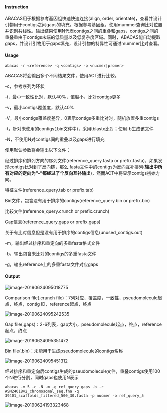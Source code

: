 #### Instruction

ABACAS用于根据参考基因组快速快速连接(align, order, orientate)，查看并设计引物用于contigs之间gaps的填充。根据参考基因组，使用mummer查询比对位置并识别共线性。输出结果使用N代表contigs之间的重叠和gaps，contigs之间的重叠重由于contigs末端的低质量以及低复杂度区域。同时，ABACAS能自动提取gaps，并设计引物用于gaps填充，设计引物的特异性可通过mummer比对查看。

#### Usage

`abacas -r <reference> -q <contigs> -p <nucmer|promer>`

ABACAS将会输出多个不同结果文件，使用ACT进行比较。

-c，参考序列为环状

-i，最小一致性比对，默认40%，值越小，比对contigs更多

-v，最小contigs覆盖度，默认40%

-V，最小contigs覆盖度差异，0表示contigs多重比对时，随机放置多重contigs

-t，针对未使用的contigs(.bin文件中)，采用tblastx比对；使用-b生成该文件

-N，不使用N对contigs间的重叠以及gaps进行填充

使用默认参数将会输出以下文件：

经过排序和排列方向的序列文件(reference_query.fasta or prefix.fasta)，如果发现contigs比对到了反向链，那么.fasta文件中的contigs为反向互补排列(**输出中所有对应的定向为“-”都经过了个反向互补输出**)，然而ACT中将显示contigs初始方向。

特征文件(reference_query.tab or prefix.tab)

Bin文件，包含没有用于排序的contigs(reference_query.bin or prefix.bin)

比较文件(reference_query.crunch or prefix.crunch)

Gap信息(reference_query.gaps or prefix.gaps)

关于有比对信息但是没有用于排序的contigs信息(unused_contigs.out)

-m，输出经过排序和重定向的多重fasta格式文件

-b，输出包含未比对的contigs的多重fasta文件

-g，输出reference上的多重fasta文件对应gaps

#### Output

![image-20190624095018775](http://ww1.sinaimg.cn/large/006tNc79gy1g4c0a0tglgj30zk06otao.jpg)

Comparison file(.crunch file)：7列对应，覆盖度，一致性，pseudomolecule起点，终点，contig ID，reference起点，终点

![image-20190624095242535](http://ww4.sinaimg.cn/large/006tNc79gy1g4c0ci41j3j30um06swg0.jpg)

Gap file(.gaps)：2-6列表，gap大小，pseudomolecule起点，终点，reference起点，终点

![image-20190624095351472](http://ww3.sinaimg.cn/large/006tNc79gy1g4c0dpciy1j30t006mt9z.jpg)

Bin file(.bin)：未能用于生成pseudomolecule的contigs名称

![image-20190624095451312](http://ww3.sinaimg.cn/large/006tNc79gy1g4c0eqrv8jj30tw06qt9i.jpg)

经过排序和重定向后contigs生成的pseudomolecule文件，重叠contigs使用100个N进行分割，同时gaps也使用N表示

`abacas -v 5 -c -N -m -g ref_query_gaps -b -r ASM24018v2_chromosomal_seq.fna -q 39401_scaffolds_filtered_500_30.fasta -p nucmer -o ref_query_5`

![image-20190624193323468](http://ww4.sinaimg.cn/large/006tNc79gy1g4ch4pdr79j30ys09g75i.jpg)
